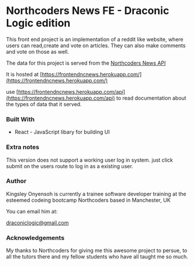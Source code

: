 # Northcoders News FE - Draconic Logic edition



This front end project is an implementation of a reddit like website, where users can read,create and vote on articles. They can also make comments and vote on those as well.

The data for this project is served from the [Northcoders News API](https://github.com/DraconicLogic/BE2-northcoders-news) 

It is hosted at [https://frontendncnews.herokuapp.com/](https://frontendncnews.herokuapp.com/)

use [https://frontendncnews.herokuapp.com/api](https://frontendncnews.herokuapp.com/api) to read documentation about the types of data that it served.

### Built With

* React - JavaScript libary for building UI

### Extra notes

This version does not support a working user log in system. just click submit on the users route to log in as a existing user.

### Author

Kingsley Onyensoh is currently a trainee software developer training at the esteemed codeing bootcamp Northcoders based in Manchester, UK

You can email him at:

draconiclogic@gmail.com

### Acknowledgements

My thanks to Northcoders for giving me this awesome project to persue, to all the tutors there and my fellow students who have all taught me so much.